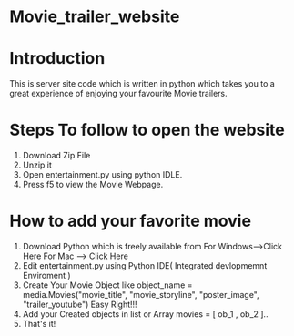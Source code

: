 # Movie_trailer_website

# Introduction

This is server site code which is written in python which takes you to a great experience of enjoying your favourite Movie trailers.

# Steps To follow to open the website

1. Download Zip File
2. Unzip it
3. Open entertainment.py using python IDLE.
4. Press f5 to view the Movie Webpage.

# How to add your favorite movie

1. Download Python which is freely available from 
For Windows-->Click Here 
For Mac --> Click Here
2. Edit entertainment.py using Python IDE( Integrated devlopmemnt Enviroment )
3. Create Your Movie Object like 
object_name = media.Movies("movie_title", "movie_storyline", "poster_image", "trailer_youtube") 
Easy Right!!!
4. Add your Created objects in list or Array
movies = [ ob_1 , ob_2 ].. 
5. That's it!
